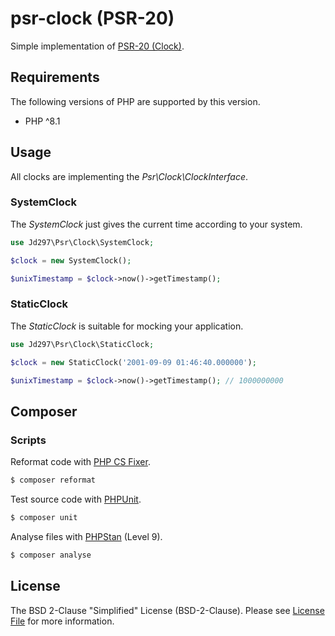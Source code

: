 # psr-clock (PSR-20)

Simple implementation of [PSR-20 (Clock)](https://www.php-fig.org/psr/psr-20/).

## Requirements

The following versions of PHP are supported by this version.

* PHP ^8.1

## Usage

All clocks are implementing the _Psr\Clock\ClockInterface_.

### SystemClock

The _SystemClock_ just gives the current time according to your system.

```php
use Jd297\Psr\Clock\SystemClock;

$clock = new SystemClock();

$unixTimestamp = $clock->now()->getTimestamp();
```

### StaticClock

The _StaticClock_ is suitable for mocking your application.

```php
use Jd297\Psr\Clock\StaticClock;

$clock = new StaticClock('2001-09-09 01:46:40.000000');

$unixTimestamp = $clock->now()->getTimestamp(); // 1000000000
```

## Composer

### Scripts

Reformat code with [PHP CS Fixer](https://github.com/PHP-CS-Fixer/PHP-CS-Fixer).
``` bash
$ composer reformat
```

Test source code with [PHPUnit](https://github.com/sebastianbergmann/phpunit).
``` bash
$ composer unit
```

Analyse files with [PHPStan](https://github.com/phpstan/phpstan) (Level 9).
``` bash
$ composer analyse
```

## License

The BSD 2-Clause "Simplified" License (BSD-2-Clause). Please see [License File](https://github.com/jd297/psr-clock/blob/master/LICENSE) for more information.
